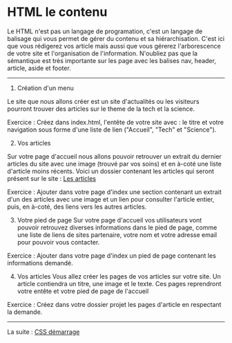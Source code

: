 # HTML le contenu
Le HTML n'est pas un langage de programation, c'est un langage de balisage qui vous permet de gérer du contenu et sa hiérarchisation. C'est ici que vous rédigerez vos article mais aussi que vous gérerez l'arborescence de votre site et l'organisation de l'information. N'oubliez pas que la sémantique est très importante sur les page avec les balises nav, header, article, aside et footer.

---
1. Création d'un menu

Le site que nous allons créer est un site d'actualités ou les visiteurs pourront trouver des articles sur le theme de la tech et la science.

Exercice : Créez dans index.html, l'entête de votre site avec : le titre et votre navigation sous forme d'une liste de lien ("Accueil", "Tech" et "Science").

2. Vos articles

Sur votre page d'accueil nous allons pouvoir retrouver un extrait du dernier articles du site avec une image (trouvé par vos soins) et en à-coté une liste d'article moins récents. Voici un dossier contenant les articles qui seront présent sur le site : [Les articles](https://github.com/simplon-roanne/front-end-prairie/ex2/articles.zip)

Exercice : Ajouter dans votre page d'index une section contenant un extrait d'un des articles avec une image et un lien pour consulter l'article entier, puis, en à-coté, des liens vers les autres articles.

3. Votre pied de page
Sur votre page d'accueil vos utilisateurs vont pouvoir retrouvez diverses informations dans le pied de page, comme une liste de liens de sites partenaire, votre nom et votre adresse email pour pouvoir vous contacter.

Exercice : Ajouter dans votre page d'index un pied de page contenant les informations demandé.

4. Vos articles
Vous allez créer les pages de vos articles sur votre site. Un article contiendra un titre, une image et le texte. Ces pages reprendront votre entête et votre pied de page de l'accueil

Exercice : Créez dans votre dossier projet les pages d'article en respectant la demande.

---
La suite : [CSS démarrage](https://github.com/simplon-roanne/front-end-prairie/tree/master/ex3)
